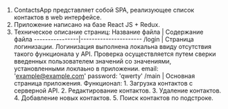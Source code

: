1. ContactsApp представляет собой SPA, реализующее список контактов в web интерфейсе.
2. Приложение написано на базе React JS + Redux.
3. Техническое описание страниц:
Название файла  | Содержание файла
----------------|----------------------
/login       | Страница логинизации. Логинизация выполнена локальна ввиду отсутствия такого функционала у API. 
                Проверка осуществляется путем сверки введенных пользователем значений со значениями, установленными локлаьно в приложении.
                email: 'example@example.com'
                password: 'qwerty'
/main        | Основная страница приложения.
                Функционал:
                1. Загрузка контактов с серверной API.
                2. Редактирование контактов.
                3. Удаление контактов.
                4. Добавление новых контактов.
                5. Поиск контактов по подстроке. 
